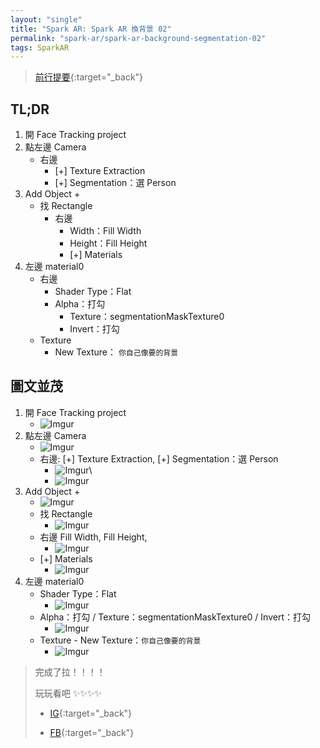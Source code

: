 ```yaml
---
layout: "single"
title: "Spark AR: Spark AR 換背景 02"
permalink: "spark-ar/spark-ar-background-segmentation-02"
tags: SparkAR
---
```


> [前行提要](https://yuting3656.github.io/yutingblog/daily-programming/spark-ar-background-segmentation){:target="\_back"}

## TL;DR

1. 開 Face Tracking project
2. 點左邊 Camera
   - 右邊
     - [+] Texture Extraction
     - [+] Segmentation：選 Person
3. Add Object +
   - 找 Rectangle
     - 右邊
       - Width：Fill Width
       - Height：Fill Height
       - [+] Materials
4. 左邊 material0
   - 右邊
     - Shader Type：Flat
     - Alpha：打勾
       - Texture：segmentationMaskTexture0
       - Invert：打勾
   - Texture
     - New Texture： `你自己像要的背景`

## 圖文並茂

1. 開 Face Tracking project
   - ![Imgur](https://i.imgur.com/PHKS8DS.png)
2. 點左邊 Camera
   - ![Imgur](https://i.imgur.com/V6k3jgA.png)
   - 右邊: [+] Texture Extraction, [+] Segmentation：選 Person
     - ![Imgur](https://i.imgur.com/gBbWE0c.png)\
     - ![Imgur](https://i.imgur.com/dOFs2gI.png)
3. Add Object +
   - ![Imgur](https://i.imgur.com/CwOJDYV.png)
   - 找 Rectangle
     - ![Imgur](https://i.imgur.com/esRK1z1.png)
   - 右邊 Fill Width, Fill Height,
     - ![Imgur](https://i.imgur.com/DHCDqRk.png)
   - [+] Materials
     - ![Imgur](https://i.imgur.com/qP3E1HU.png)
4. 左邊 material0
   - Shader Type：Flat
     - ![Imgur](https://i.imgur.com/KxmEwCN.png)
   - Alpha：打勾 / Texture：segmentationMaskTexture0 / Invert：打勾
     - ![Imgur](https://i.imgur.com/Kry5mHQ.png)
   - Texture - New Texture：`你自己像要的背景`
     - ![Imgur](https://i.imgur.com/oaGZHIO.png)

> 完成了拉！！！！
>
> 玩玩看吧 :sparkles::sparkles::sparkles::sparkles:
>
> - [IG](https://www.instagram.com/ar/538141247330864/){:target="\_back"}
>
> - [FB](https://www.facebook.com/fbcameraeffects/tryit/538141247330864/){:target="\_back"}
